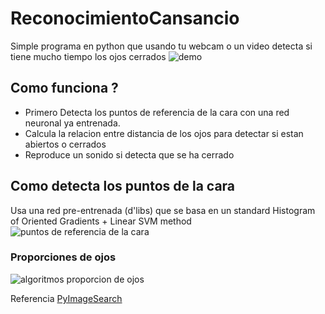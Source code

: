 # ReconocimientoCansancio
Simple programa en python que usando tu webcam o un video detecta si tiene mucho tiempo los ojos cerrados
![demo](dormida.gif)

## Como funciona ? 
- Primero Detecta los puntos de referencia de la cara con una red neuronal ya entrenada.
- Calcula la relacion entre distancia de los ojos para detectar si estan abiertos o cerrados
- Reproduce un sonido si detecta que se ha cerrado

## Como detecta los puntos de la cara
Usa una red pre-entrenada (d'libs) que se basa en un standard Histogram of Oriented Gradients + Linear SVM method
![puntos de referencia de la cara](https://www.pyimagesearch.com/wp-content/uploads/2017/04/facial_landmarks_68markup-768x619.jpg)

### Proporciones de ojos
![algoritmos proporcion de ojos](https://www.pyimagesearch.com/wp-content/uploads/2017/04/blink_detection_plot.jpg)


Referencia [PyImageSearch](https://www.pyimagesearch.com/2017/05/08/drowsiness-detection-opencv/)
